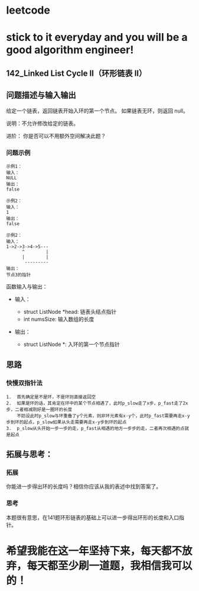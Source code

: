 # leetcode
# stick to it everyday and you will be a good algorithm engineer!
## 142_Linked List Cycle II（环形链表 II）
## 问题描述与输入输出
给定一个链表，返回链表开始入环的第一个节点。 如果链表无环，则返回 null。

说明：不允许修改给定的链表。

进阶：
你是否可以不用额外空间解决此题？

### 问题示例

	示例1：
	输入：
	NULL
	输出：
	false
	
	示例2：
	输入：
	1
	输出：
	false
	
	示例2：
	输入：
	1->2->3->4->5---
	      ^        |
		  |		   |
           ---------
	输出：
	节点3的指针
	

函数输入与输出：
* 输入：
	* struct ListNode *head: 链表头结点指针
	* int numsSize: 输入数组的长度


* 输出：
	* struct ListNode *: 入环的第一个节点指针

## 思路			
### 快慢双指针法
	
	1.  首先确定是不是环，不是环则直接返回空
	2.  如果是环的话，其肯定在环中的某个节点相遇了，此时p_slow走了x步，p_fast走了2x步，二者相减刚好是一圈环的长度
		不妨设此时p_slow与环重叠了y个元素，则非环元素有x-y个，此时p_fast需要再走x-y步到环的起点，p_slow如果从头走需要再走x-y步到环的起点
	3.  p_slow从头开始一步一步的走，p_fast从相遇的地方一步步的走，二者再次相遇的点就是起点

## 拓展与思考：
### 拓展
你能进一步得出环的长度吗？相信你应该从我的表述中找到答案了。
### 思考
本题很有意思，在141题环形链表的基础上可以进一步得出环形的长度和入口指针。
	  
# 希望我能在这一年坚持下来，每天都不放弃，每天都至少刷一道题，我相信我可以的！
